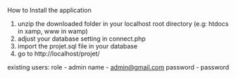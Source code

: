How to Install the application
1. unzip the downloaded folder in your localhost root directory (e.g: htdocs in xamp, www in wamp) 
2. adjust your database setting in connect.php
3. import the projet.sql file in your database
4. go to  http://localhost/projet/   


existing users:
role - admin
	name - admin@gmail.com
	password - password



